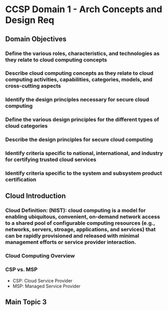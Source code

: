 # CCSP Domain 1 - Arch Concepts and Design Req

## Domain Objectives

### Define the various roles, characteristics, and technologies as they relate to cloud computing concepts

### Describe cloud computing concepts as they relate to cloud computing activities, capabilities, categories, models, and cross-cutting aspects

### Identify the design principles necessary for secure cloud computing

### Define the various design principles for the different types of cloud categories

### Describe the design principles for secure cloud computing

### Identify criteria specific to national, international, and industry for certifying trusted cloud services

### Identify criteria specific to the system and subsystem product certification

## Cloud Introduction

### Cloud Definition: (NIST): cloud computing is a model for enabling ubiquitous, convenient, on-demand network access to a shared pool of configurable computing resources (e.g., networks, servers, stroage, applications, and services) that can be rapidly provisioned and released with minimal management efforts or service provider interaction.

### Cloud Computing Overview

### CSP vs. MSP

- CSP: Cloud Service Provider
- MSP: Managed Service Provider

## Main Topic 3

